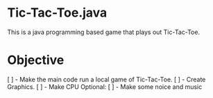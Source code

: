 # Tic-Tac-Toe.java
This is a java programming based game that plays out Tic-Tac-Toe.

# Objective
[ ] - Make the main code run a local game of Tic-Tac-Toe.
[ ] - Create Graphics.
[ ] - Make CPU
Optional: 
[ ] - Make some noice and music

